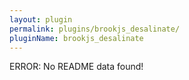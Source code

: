 ```yaml
---
layout: plugin
permalink: plugins/brookjs_desalinate/
pluginName: brookjs_desalinate
---
```


ERROR: No README data found!